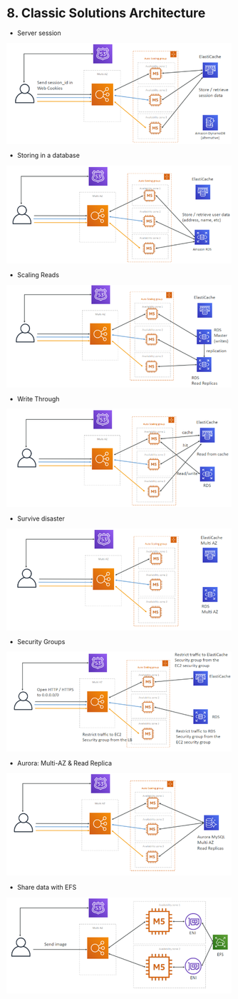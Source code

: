 # 8. Classic Solutions Architecture

- Server session

![8%20Classic%20Solutions%20Architecture/Untitled.png](8%20Classic%20Solutions%20Architecture/Untitled.png)

- Storing in a database

![8%20Classic%20Solutions%20Architecture/Untitled%201.png](8%20Classic%20Solutions%20Architecture/Untitled%201.png)

- Scaling Reads

![8%20Classic%20Solutions%20Architecture/Untitled%202.png](8%20Classic%20Solutions%20Architecture/Untitled%202.png)

- Write Through

![8%20Classic%20Solutions%20Architecture/Untitled%203.png](8%20Classic%20Solutions%20Architecture/Untitled%203.png)

- Survive disaster

![8%20Classic%20Solutions%20Architecture/Untitled%204.png](8%20Classic%20Solutions%20Architecture/Untitled%204.png)

- Security Groups

![8%20Classic%20Solutions%20Architecture/Untitled%205.png](8%20Classic%20Solutions%20Architecture/Untitled%205.png)

- Aurora: Multi-AZ & Read Replica

![8%20Classic%20Solutions%20Architecture/Untitled%206.png](8%20Classic%20Solutions%20Architecture/Untitled%206.png)

- Share data with EFS

![8%20Classic%20Solutions%20Architecture/Untitled%207.png](8%20Classic%20Solutions%20Architecture/Untitled%207.png)